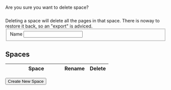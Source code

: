 <style>
.ui-state-highlight { height: 1.5em; line-height: 1.2em; }
</style>
<script language='javascript'>
$(document).ready(function(){
    
    $("#confirmdelete").dialog({autoOpen: false,
                                width: 550,
                                modal: true});
    
    $("#spaceform").dialog({autoOpen: false,
            width: 550,
            modal: true});
            
    $("#alert").dialog({
        autoOpen: false,
        width: 400,
        modal: true,
        buttons: {"Ok": function(){
                $(this).dialog("close");
            }}});
    
    var messagealert = function(title, message){
        $dialog = $("#alert");
        $dialog.dialog("option", "title", title);
        $dialog.find("#alertmessage").html(message);
        $dialog.dialog("open");
    };
    
    var confirmdelete = function(options){
        var options = $.extend({space: 'this',
                                ok: $.noop,
                                cancel: $.noop}, options);
        $("#confirmdelete > #space").text(options.space);
        $("#confirmdelete").dialog("option", "buttons", {'Ok': function(){
                                                                options.ok();
                                                                $(this).dialog("close");
                                                                },
                                                         'Cancel': function() {
                                                             options.cancel();
                                                             $(this).dialog("close");
                                                             }
                                                         });
        $("#confirmdelete").dialog("open");
    };
    
    
    
    var remotecall = function(options) {
        var options = $.extend({success: $.noop,
                                error: $.alerterror,
                                data: {}}, options);
                                    
        
        $.ajax({url: options.uri,
                dataType: 'json',
                data: options.data,
                success: options.success,
                error: options.error});
    };
    
    var listspaces = function(options) {
        var options = $.extend(options, {uri: LFW_CONFIG['uris']['listSpaces']});
        remotecall(options);
    };
    
    var deletespace = function(spacename, options){
        var options = $.extend(options, {uri: LFW_CONFIG['uris']['deleteSpace'],
                                        data: {name: spacename}});
        remotecall(options);
    };
    
    var createspace = function(spacename, options){
        var options = $.extend(options, {uri: LFW_CONFIG['uris']['createSpace'],
                                        data: {name: spacename}});
        remotecall(options);
    };
    
    var sortspaces = function(spaces, options){
        var options = $.extend(options, {uri: LFW_CONFIG['uris']['sortSpaces'],
                                        data: {"spaces": JSON.stringify(spaces)}});
        remotecall(options);
    };
    
    var editspace = function(name, newname, options){
        var options = $.extend(options, {uri: LFW_CONFIG['uris']['updateSpace'],
                                        data: {name: name,
                                               newname: newname}});
        remotecall(options);
    };
    
    var importspace = function(space, path, options){
        var options = $.extend(options, {uri: LFW_CONFIG['uris']['importSpace'],
                                        data: {space: space,
                                               filename: path}});
        remotecall(options);
    };
    
    var exportspace = function(space, path, options){
        var options = $.extend(options, {uri: LFW_CONFIG['uris']['exportSpace'],
                                        data: {space: space,
                                               filename: path}});
        remotecall(options);
    };
    
    console.log("Doing a list spaces call");
    
    var render = function(){
        listspaces({success: function(data){
                                var tbody = $("#spaceslist > tbody");
                                console.log("listspaces succeeded, rendering list...");
                                tbody.empty();
                                $.each(data, function(i, space){
                                    var renameText = "rename";
                                    var deleteText = "delete";
                                    if ((space == "Admin") || (space == "IDE")) {
                                        renameText = "-";
                                        deleteText = "-";
                                    }
                                    
                                    tbody.append($('<tr class="ui-state-default">').append('<td><span class="ui-icon ui-icon-arrowthick-2-n-s"></span></td>')
                                                          .append($("<td class='td_spacename'>").append($("<a>", {href: "#/Admin/" + space}).text(space)))
                                                          .append($("<td>", {style: 'text-align: center'}).append($('<a>', {style: 'cursor: pointer'}).data('space', space).text(renameText).click(function() {
                                                                var space = $(this).data('space');
                                                                if ((space == 'IDE') || (space == 'Admin')){
                                                                    return;
                                                                }
                                                                $("#spaceform input").removeClass("ui-state-error").val(space);
                                                                var $dialog = $("#spaceform").dialog("option", "title", "Edit Space");
                                                                $("#spaceform").dialog("option", "buttons", {"Rename Space": function(){
                                                                                                            $input = $dialog.find("input").removeClass("ui-state-error");
                                                                                                            
                                                                                                            var spacename = $.trim($dialog.find("#name").val());
                                                                                                            if (spacename == ""){
                                                                                                                $input.addClass("ui-state-error");
                                                                                                                return;
                                                                                                            }
                                                                                                            if (space == spacename){
                                                                                                                $dialog.dialog("close");
                                                                                                                return;
                                                                                                            }
                                                                                                            
                                                                                                            editspace(space, spacename, {success: function(){
                                                                                                                $.fillSpacesList({success: function(){
                                                                                                                    $("#space").val("Admin");
                                                                                                                }});

                                                                                                                render();
                                                                                                                $dialog.dialog("close");
                                                                                                            }, error: $.alerterror});
                                                                                                        },
                                                                                                        
                                                                                                      "Cancel": function(){
                                                                                                          $(this).dialog("close");
                                                                                                        }});
                                                                $("#spaceform").keydown(function(e) {
                                                                    if (e.keyCode == 13) {
                                                                        var buttons = $( "#spaceform" ).dialog( "option", "buttons" );
                                                                        var button = buttons["Rename Space"];
                                                                        button();
                                                                    }
                                                                });
                                                                                
                                                                $("#spaceform").dialog("open");
                                                              })))
                                                          .append($("<td>", {style: 'text-align: center'}).append($('<a>', {style: 'cursor: pointer'}).data('space', space).text(deleteText).click(function(){
                                                                var space = $(this).data('space');
                                                                if ((space == 'IDE') || (space == 'Admin')){
                                                                     return;
                                                                }
                                                                confirmdelete({space: space,
                                                                         ok: function(){
                                                                             deletespace(space, {success: function(){
                                                                                    $.fillSpacesList({success: function(){
                                                                                        $("#space").val("Admin");
                                                                                    }});
                                                                                    render();
                                                                                 }});
                                                                         }});
                                                              }))));
                                });
                            }});
    };
    
    $("#createspace").button().click(function() {
        var $dialog = $("#spaceform").dialog("option", "title", "Create Space");
        $("#spaceform  input").removeClass("ui-state-error").val("");
        $("#spaceform").dialog("option", "buttons", {"Create Space": function(){
                                                    $input = $dialog.find("input").removeClass("ui-state-error");
                                                    
                                                    var spacename = $.trim($dialog.find("#name").val());
                                                    if (spacename == ""){
                                                        $input.addClass("ui-state-error");
                                                        return;
                                                    }
                                                    
                                                    createspace(spacename, {success: function(){
                                                        $.fillSpacesList({success: function(){
                                                            $("#space").val("Admin");
                                                        }});
                                                        render();
                                                        $dialog.dialog("close");
                                                    }, error: $.alerterror});
                                                },
                                                
                                              "Cancel": function(){
                                                  $(this).dialog("close");
                                                }});
                        
        $("#spaceform").dialog("open");
        $("#spaceform").keydown(function(e) {
            if (e.keyCode == 13) {
                var buttons = $( "#spaceform" ).dialog( "option", "buttons" );
                var button = buttons["Create Space"];
                button();
            }
        });
    });


    render();
    //Make spaces sortable
    var tablebody = $( "#spaceslist tbody")
    tablebody.sortable({
        placeholder: "ui-state-highlight",
        update: function(event, ui) {
            spaces = new Array()
            tds = $(".td_spacename")
            for (var i=0; i < tds.length; i++)
                spaces[i] = tds[i].textContent
            sortspaces(spaces, {success: function(){
                                                $.fillSpacesList({success: function(){
                                                    $("#space").val("Admin");
                                                }});
                                            },
                                error: $.alerterror});
        }
    });
    $( "#spaceslist tbody").disableSelection();
});

</script>

<div id='alert'>
<p id='alertmessage'></p>
</div>

<div id='confirmdelete' title='Delete Space'>
    Are you sure you want to delete <b id='space'></b> space?
    <div class='notice' style='margin-top: 25px;'>
    Deleting a space will delete all the pages in that space. There
    is noway to restore it back, so an "export" is adviced.
    </div>
</div>

<div id="spaceform" title="Create new space">
    <form>
    <fieldset>
        <label for="name">Name</label>
        <input type="text" name="name" id="name" class="text ui-widget-content ui-corner-all " />
    </fieldset>
    </form>
</div>

## Spaces

<table id='spaceslist' style='width: 80%;'>
<thead>
    <tr>
        <th></th>
        <th style='width: 50%;'>Space</th>
        <th style='text-align:center;'>Rename</th>
        <th style='text-align:center;'>Delete</th>
    </tr>
</thead>
<tbody>
</tbody>
</table>

<button id='createspace'>Create New Space</button>
